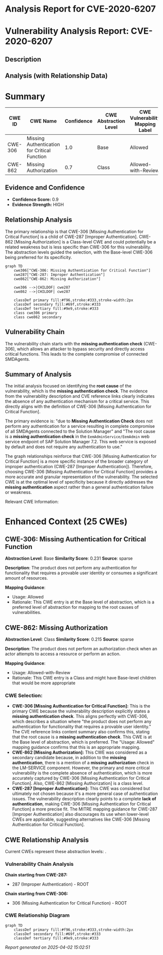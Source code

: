# Analysis Report for CVE-2020-6207

# Vulnerability Analysis Report: CVE-2020-6207

## Description



## Analysis (with Relationship Data)

# Summary
| CWE ID | CWE Name | Confidence | CWE Abstraction Level | CWE Vulnerability Mapping Label | CWE-Vulnerability Mapping Notes |
|---|---|---|---|---|---|
| CWE-306 | Missing Authentication for Critical Function | 1.0 | Base | Allowed | Primary CWE |
| CWE-862 | Missing Authorization | 0.7 | Class | Allowed-with-Review | Secondary Candidate |

## Evidence and Confidence

*   **Confidence Score:** 0.9
*   **Evidence Strength:** HIGH

## Relationship Analysis
The primary relationship is that CWE-306 [Missing Authentication for Critical Function] is a child of CWE-287 [Improper Authentication]. CWE-862 [Missing Authorization] is a Class-level CWE and could potentially be a related weakness but is less specific than CWE-306 for this vulnerability. The abstraction levels guided the selection, with the Base-level CWE-306 being preferred for its specificity.

```mermaid
graph TD
    cwe306["CWE-306: Missing Authentication for Critical Function"]
    cwe287["CWE-287: Improper Authentication"]
    cwe862["CWE-862: Missing Authorization"]
    
    cwe306 -->|CHILDOF| cwe287
    cwe862 -->|CHILDOF| cwe287
    
    classDef primary fill:#f96,stroke:#333,stroke-width:2px
    classDef secondary fill:#69f,stroke:#333
    classDef tertiary fill:#9e9,stroke:#333
    class cwe306 primary
    class cwe862 secondary
```

## Vulnerability Chain
The vulnerability chain starts with the **missing authentication check** (CWE-306), which allows an attacker to bypass security and directly access critical functions. This leads to the complete compromise of connected SMDAgents.

## Summary of Analysis
The initial analysis focused on identifying the **root cause** of the vulnerability, which is the **missing authentication check**. The evidence from the vulnerability description and CVE reference links clearly indicates the absence of any authentication mechanism for a critical service. This directly aligns with the definition of CWE-306 [Missing Authentication for Critical Function].

The primary evidence is: "due to **Missing Authentication Check** does not perform any authentication for a service resulting in complete compromise of all SMDAgents connected to the Solution Manager" and "The root cause is a **missing authentication check** in the `EemAdminService/EemAdmin` web service endpoint of SAP Solution Manager 7.2. This web service is exposed by default and does not require any authentication to use."

The graph relationships reinforce that CWE-306 [Missing Authentication for Critical Function] is a more specific instance of the broader category of improper authentication (CWE-287 [Improper Authentication]). Therefore, choosing CWE-306 [Missing Authentication for Critical Function] provides a more accurate and granular representation of the vulnerability. The selected CWE is at the optimal level of specificity because it directly addresses the **missing authentication** aspect rather than a general authentication failure or weakness.

Relevant CWE Information:

# Enhanced Context (25 CWEs)

## CWE-306: Missing Authentication for Critical Function
**Abstraction Level**: Base
**Similarity Score**: 0.231
**Source**: sparse

**Description**:
The product does not perform any authentication for functionality that requires a provable user identity or consumes a significant amount of resources.

**Mapping Guidance**:
- Usage: Allowed
- Rationale: This CWE entry is at the Base level of abstraction, which is a preferred level of abstraction for mapping to the root causes of vulnerabilities.

## CWE-862: Missing Authorization
**Abstraction Level**: Class
**Similarity Score**: 0.215
**Source**: sparse

**Description**:
The product does not perform an authorization check when an actor attempts to access a resource or perform an action.

**Mapping Guidance**:
- Usage: Allowed-with-Review
- Rationale: This CWE entry is a Class and might have Base-level children that would be more appropriate

### CWE Selection:

*   **CWE-306 [Missing Authentication for Critical Function]:** This is the primary CWE because the vulnerability description explicitly states a **missing authentication check**. This aligns perfectly with CWE-306, which describes a situation where "the product does not perform any authentication for functionality that requires a provable user identity." The CVE reference links content summary also confirms this, stating that the root cause is a **missing authentication check**. This CWE is at the Base level of abstraction, which is preferred. The "Usage: Allowed" mapping guidance confirms that this is an appropriate mapping.
*   **CWE-862 [Missing Authorization]:** This CWE was considered as a secondary candidate because, in addition to the **missing authentication**, there is a mention of a **missing authorization** check in the LM-SERVICE component. However, the primary and more critical vulnerability is the complete absence of authentication, which is more accurately captured by CWE-306 [Missing Authentication for Critical Function]. Also, CWE-862 [Missing Authorization] is a class level.
*   **CWE-287 [Improper Authentication]:** This CWE was considered but ultimately not chosen because it's a more general case of authentication issues. The vulnerability description clearly points to a complete **lack of authentication**, making CWE-306 [Missing Authentication for Critical Function] a more precise fit. The MITRE mapping guidance for CWE-287 [Improper Authentication] also discourages its use when lower-level CWEs are applicable, suggesting alternatives like CWE-306 [Missing Authentication for Critical Function].


## CWE Relationship Analysis

Current CWEs represent these abstraction levels: .


### Vulnerability Chain Analysis

**Chain starting from CWE-287:**
- 287 (Improper Authentication) - ROOT


**Chain starting from CWE-306:**
- 306 (Missing Authentication for Critical Function) - ROOT



### CWE Relationship Diagram

```mermaid
graph TD
    classDef primary fill:#f96,stroke:#333,stroke-width:2px
    classDef secondary fill:#69f,stroke:#333
    classDef tertiary fill:#9e9,stroke:#333
```



*Report generated on 2025-04-02 15:02:51*
